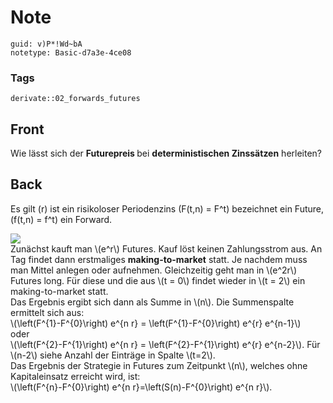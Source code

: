 # Note
```
guid: v)P*!Wd~bA
notetype: Basic-d7a3e-4ce08
```

### Tags
```
derivate::02_forwards_futures
```

## Front
Wie lässt sich der <b>Futurepreis </b>bei <b>deterministischen Zinssätzen</b> herleiten?

## Back
Es gilt \(r\) ist ein risikoloser Periodenzins \(F(t,n) = F^t\) bezeichnet ein Future, \(f(t,n) = f^t\) ein Forward.<div><div>
</div><div><img src="paste-ff3beed991d28b2b6b577f39c64f9d5577cb7535.jpg">
</div></div><div>
</div><div>Zunächst kauft man \(e^r\) Futures. Kauf löst keinen Zahlungsstrom aus. An Tag findet dann erstmaliges <b>making-to-market</b> statt. Je nachdem muss man Mittel anlegen oder aufnehmen. Gleichzeitig geht man in \(e^2r\) Futures long. Für diese und die  aus \(t = 0\) findet wieder in \(t = 2\) ein making-to-market statt. </div><div>
</div><div>Das Ergebnis ergibt sich dann als Summe in \(n\). Die Summenspalte ermittelt sich aus:</div><div>\(\left(F^{1}-F^{0}\right) e^{n r} = \left(F^{1}-F^{0}\right) e^{r} e^{n-1}\)</div><div>oder </div><div>\(\left(F^{2}-F^{1}\right) e^{n r} = \left(F^{2}-F^{1}\right) e^{r} e^{n-2}\). Für \(n-2\) siehe Anzahl der Einträge in Spalte \(t=2\).
</div><div>
</div><div>Das Ergebnis der Strategie in Futures zum Zeitpunkt \(n\), welches ohne Kapitaleinsatz erreicht wird, ist:</div><div>\(\left(F^{n}-F^{0}\right) e^{n r}=\left(S(n)-F^{0}\right) e^{n r}\).
</div>
